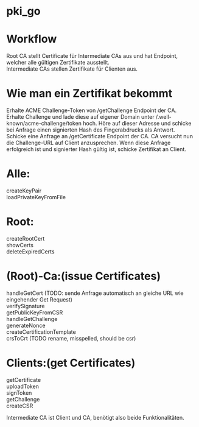 # pki_go

# Workflow
Root CA stellt Certificate für Intermediate CAs aus und hat Endpoint, welcher alle gültigen Zertifikate ausstellt.<br>
Intermediate CAs stellen Zertifikate für Clienten aus.<br>

# Wie man ein Zertifikat bekommt

Erhalte ACME Challenge-Token von /getChallenge Endpoint der CA.<br>
Erhalte Challenge und lade diese auf eigener Domain unter /.well-known/acme-challenge/token hoch.
Höre auf dieser Adresse und schicke bei Anfrage einen signierten Hash des Fingerabdrucks als Antwort.<br>
Schicke eine Anfrage an /getCertificate Endpoint der CA. CA versucht nun die Challenge-URL auf Client anzusprechen. Wenn diese Anfrage erfolgreich ist und signierter Hash gültig ist, schicke Zertifikat an Client.<br>


# Alle:
createKeyPair <br>
loadPrivateKeyFromFile<br>


# Root:
createRootCert <br>
showCerts <br>
deleteExpiredCerts <br>

# (Root)-Ca:(issue Certificates)
handleGetCert (TODO: sende Anfrage automatisch an gleiche URL wie eingehender Get Request)<br>
verifySignature<br>
getPublicKeyFromCSR<br>
handleGetChallenge<br>
generateNonce<br>
createCertificationTemplate<br>
crsToCrt (TODO rename, misspelled, should be csr)<br>


# Clients:(get Certificates)
getCertificate<br>
uploadToken<br>
signToken<br>
getChallenge<br>
createCSR<br>

Intermediate CA ist Client und CA, benötigt also beide Funktionalitäten.<br>